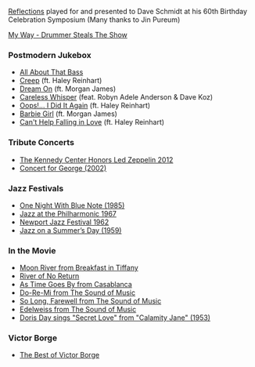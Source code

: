 [Reflections](https://youtu.be/xW_D5HHkJnI) played for and presented to Dave Schmidt at his 60th Birthday Celebration Symposium (Many thanks to Jin Pureum)

[My Way - Drummer Steals The Show](https://youtu.be/a9kPfelTEds)

### Postmodern Jukebox
- [All About That Bass](https://youtu.be/aLnZ1NQm2uk)
- [Creep](https://youtu.be/m3lF2qEA2cw) (ft. Haley Reinhart)
- [Dream On](https://youtu.be/Yq4KA0mUnC8) (ft. Morgan James)
- [Careless Whisper](https://youtu.be/lVXziMFEqX0) (feat. Robyn Adele Anderson & Dave Koz)
- [Oops!... I Did It Again](https://youtu.be/g_HN50TLuaI) (ft. Haley Reinhart)
- [Barbie Girl](https://youtu.be/4ReSV3CCRzg) (ft. Morgan James)
- [Can't Help Falling in Love](https://youtu.be/J7ClM1TUqBQ) (ft. Haley Reinhart)

### Tribute Concerts
- [The Kennedy Center Honors Led Zeppelin 2012](https://youtu.be/ra-itTKnFaw)
- [Concert for George (2002)](https://www.youtube.com/playlist?list=PLMhclBAaZsHbQNqLd-tWyAjeR9UJGEYHx)

### Jazz Festivals
- [One Night With Blue Note (1985)](https://youtu.be/G6kAmdzfvC8)
- [Jazz at the Philharmonic 1967](https://youtu.be/k-WwhDh894g)
- [Newport Jazz Festival 1962](https://youtu.be/ZUB72NfTQLM)
- [Jazz on a Summer’s Day (1959)](https://youtu.be/Htwe0NBjq4c)

### In the Movie
- [Moon River from Breakfast in Tiffany](https://youtu.be/uirBWk-qd9A)
- [River of No Return](https://youtu.be/dLzeHkEQe9g)
- [As Time Goes By from Casablanca](https://youtu.be/7vThuwa5RZU)
- [Do-Re-Mi from The Sound of Music](https://youtu.be/jITsImZdlMQ)
- [So Long, Farewell from The Sound of Music](https://youtu.be/-nRU5RIDWXU)
- [Edelweiss from The Sound of Music](https://youtu.be/8bL2BCiFkTk)
- [Doris Day sings "Secret Love" from "Calamity Jane" (1953)](https://youtu.be/fU8tQpCZEzg)

### Victor Borge
- [The Best of Victor Borge](https://youtu.be/f00VEflQ5VQ)
